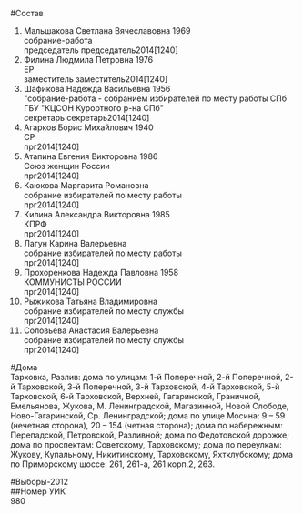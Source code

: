 #Состав  
1. Мальшакова Светлана Вячеславовна 1969  
    собрание-работа  
    председатель председатель2014[1240]  
2. Филина Людмила Петровна 1976  
    ЕР  
    заместитель заместитель2014[1240]  
3. Шафикова Надежда Васильевна 1956  
    "собрание-работа - собранием избирателей по месту работы СПб ГБУ "КЦСОН Курортного р-на СПб"  
    секретарь секретарь2014[1240]  
4. Агарков Борис Михайлович 1940  
    СР  
    прг2014[1240]  
5. Атапина Евгения Викторовна 1986  
    Союз женщин России  
    прг2014[1240]  
6. Каюкова Маргарита Романовна  
    собрание избирателей по месту работы  
    прг2014[1240]  
7. Килина Александра Викторовна 1985  
    КПРФ  
    прг2014[1240]  
8. Лагун Карина Валерьевна  
    собрание избирателей по месту работы  
    прг2014[1240]  
9. Прохоренкова Надежда Павловна 1958  
    КОММУНИСТЫ РОССИИ  
    прг2014[1240]  
10. Рыжикова Татьяна Владимировна  
    собрание избирателей по месту службы  
    прг2014[1240]  
11. Соловьева Анастасия Валерьевна  
    собрание избирателей по месту службы  
    прг2014[1240]  
  
  
#Дома  
Тарховка, Разлив: дома по улицам: 1-й Поперечной, 2-й Поперечной, 2-й Тарховской, 3-й Поперечной, 3-й Тарховской, 4-й Тарховской, 5-й Тарховской, 6-й Тарховской, Верхней, Гагаринской, Граничной, Емельянова, Жукова, М. Ленинградской, Магазинной, Новой Слободе, Ново-Гагаринской, Ср. Ленинградской; дома по улице Мосина: 9 – 59 (нечетная сторона), 20 – 154 (четная сторона); дома по набережным: Перепадской, Петровской, Разливной; дома по Федотовской дорожке; дома по проспектам: Советскому, Тарховскому; дома по переулкам: Жукову, Купальному, Никитинскому, Тарховскому, Яхтклубскому; дома по Приморскому шоссе: 261, 261-а, 261 корп.2, 263.  
  
#Выборы-2012  
##Номер УИК  
980  
